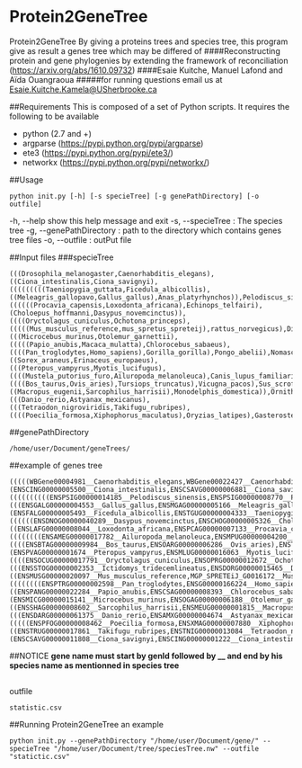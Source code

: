 # Protein2GeneTree
Protein2GeneTree By giving a proteins trees and species tree, this program give as result a genes tree which may be differed of 
####Reconstructing protein and gene phylogenies by extending the framework of reconciliation (https://arxiv.org/abs/1610.09732)
####Esaie Kuitche, Manuel Lafond and Aïda Ouangraoua
#####for running questions email us at Esaie.Kuitche.Kamela@USherbrooke.ca

##Requirements
This is composed of a set of Python scripts. It requires the following to be available
- python (2.7 and +) 
- argparse (https://pypi.python.org/pypi/argparse)
- ete3 (https://pypi.python.org/pypi/ete3/)
- networkx (https://pypi.python.org/pypi/networkx/)

##Usage
```
python init.py [-h] [-s specieTree] [-g genePathDirectory] [-o outfile]
```
-h, --help show this help message and exit
-s, --specieTree :  The species tree
-g, --genePathDirectory : path to the directory which contains genes tree files
-o, --outfile : outPut file

##Input files
###specieTree
```
(((Drosophila_melanogaster,Caenorhabditis_elegans),((Ciona_intestinalis,Ciona_savignyi),(((((((((Taeniopygia_guttata,Ficedula_albicollis),((Meleagris_gallopavo,Gallus_gallus),Anas_platyrhynchos)),Pelodiscus_sinensis),Anolis_carolinensis),((((((Procavia_capensis,Loxodonta_africana),Echinops_telfairi),(Choloepus_hoffmanni,Dasypus_novemcinctus)),((((Oryctolagus_cuniculus,Ochotona_princeps),(((((Mus_musculus_reference,mus_spretus_spreteij),rattus_norvegicus),Dipodomys_ordii),Ictidomys_tridecemlineatus),Cavia_porcellus)),(((Microcebus_murinus,Otolemur_garnettii),(((((Papio_anubis,Macaca_mulatta),Chlorocebus_sabaeus),((((Pan_troglodytes,Homo_sapiens),Gorilla_gorilla),Pongo_abelii),Nomascus_leucogenys)),Callithrix_jacchus),Carlito_syrichta)),Tupaia_belangeri)),((Sorex_araneus,Erinaceus_europaeus),(((Pteropus_vampyrus,Myotis_lucifugus),((((Mustela_putorius_furo,Ailuropoda_melanoleuca),Canis_lupus_familiaris),Felis_catus),Equus_caballus)),((((Bos_taurus,Ovis_aries),Tursiops_truncatus),Vicugna_pacos),Sus_scrofa))))),((Macropus_eugenii,Sarcophilus_harrisii),Monodelphis_domestica)),Ornithorhynchus_anatinus)),Xenopus_tropicalis),Latimeria_chalumnae),(((Danio_rerio,Astyanax_mexicanus),(((Tetraodon_nigroviridis,Takifugu_rubripes),((((Poecilia_formosa,Xiphophorus_maculatus),Oryzias_latipes),Gasterosteus_aculeatus),Oreochromis_niloticus)),Gadus_morhua)),Lepisosteus_oculatus)),Petromyzon_marinus))),Saccharomyces_cerevisiae);
```
##genePathDirectory
```
/home/user/Document/geneTrees/
```
##example of genes tree
```
(((((WBGene00004981__Caenorhabditis_elegans,WBGene00022427__Caenorhabditis_elegans),WBGene00006418__Caenorhabditis_elegans),(ENSCING00000005500__Ciona_intestinalis,ENSCSAVG00000006881__Ciona_savignyi)),((((((((((ENSPSIG00000014185__Pelodiscus_sinensis,ENSPSIG00000008770__Pelodiscus_sinensis),(((ENSGALG00000004553__Gallus_gallus,ENSMGAG00000005166__Meleagris_gallopavo),ENSAPLG00000003637__Anas_platyrhynchos),(ENSFALG00000005493__Ficedula_albicollis,ENSTGUG00000004333__Taeniopygia_guttata))),ENSACAG00000008740__Anolis_carolinensis),((((((ENSDNOG00000040289__Dasypus_novemcinctus,ENSCHOG00000005326__Choloepus_hoffmanni),((ENSLAFG00000008044__Loxodonta_africana,ENSPCAG00000007133__Procavia_capensis),ENSETEG00000019392__Echinops_telfairi)),((((((((ENSAMEG00000017782__Ailuropoda_melanoleuca,ENSMPUG00000004200__Mustela_putorius_furo),ENSCAFG00000014100__Canis_lupus_familiaris),ENSFCAG00000001234__Felis_catus),ENSECAG00000016826__Equus_caballus),((((ENSBTAG00000009984__Bos_taurus,ENSOARG00000006286__Ovis_aries),ENSTTRG00000007575__Tursiops_truncatus),ENSSSCG00000010274__Sus_scrofa),ENSVPAG00000004494__Vicugna_pacos)),ENSEEUG00000012108__Erinaceus_europaeus),(ENSPVAG00000001674__Pteropus_vampyrus,ENSMLUG00000016063__Myotis_lucifugus)),((((ENSOCUG00000017791__Oryctolagus_cuniculus,ENSOPRG00000012672__Ochotona_princeps),ENSTBEG00000004598__Tupaia_belangeri),(((ENSSTOG00000002353__Ictidomys_tridecemlineatus,ENSDORG00000015465__Dipodomys_ordii),((ENSMUSG00000020097__Mus_musculus_reference,MGP_SPRETEiJ_G0016172__Mus_spretus_SPRETEiJ),ENSRNOG00000000565__Rattus_norvegicus)),ENSCPOG00000012699__Cavia_porcellus)),((((((((ENSPTRG00000002598__Pan_troglodytes,ENSG00000166224__Homo_sapiens),ENSGGOG00000016655__Gorilla_gorilla),ENSPPYG00000002364__Pongo_abelii),ENSNLEG00000016177__Nomascus_leucogenys),((ENSPANG00000022284__Papio_anubis,ENSCSAG00000008393__Chlorocebus_sabaeus),ENSMMUG00000009800__Macaca_mulatta)),ENSCJAG00000014777__Callithrix_jacchus),ENSTSYG00000003267__Carlito_syrichta),(ENSMICG00000015141__Microcebus_murinus,ENSOGAG00000006188__Otolemur_garnettii))))),ENSSARG00000010713__Sorex_araneus),((ENSSHAG00000008602__Sarcophilus_harrisii,ENSMEUG00000001815__Macropus_eugenii),ENSMODG00000008784__Monodelphis_domestica)),ENSOANG00000011007__Ornithorhynchus_anatinus)),ENSXETG00000008190__Xenopus_tropicalis),ENSLACG00000012214__Latimeria_chalumnae),(((ENSDARG00000061375__Danio_rerio,ENSAMXG00000004674__Astyanax_mexicanus),(((((ENSPFOG00000008462__Poecilia_formosa,ENSXMAG00000007880__Xiphophorus_maculatus),ENSONIG00000010329__Oreochromis_niloticus),((ENSTRUG00000017861__Takifugu_rubripes,ENSTNIG00000013084__Tetraodon_nigroviridis),ENSGACG00000003253__Gasterosteus_aculeatus)),ENSORLG00000014050__Oryzias_latipes),ENSGMOG00000006288__Gadus_morhua)),ENSLOCG00000011521__Lepisosteus_oculatus)),ENSPMAG00000001747__Petromyzon_marinus),(ENSCSAVG00000011808__Ciona_savignyi,ENSCING00000001222__Ciona_intestinalis)),FBgn0010591__Drosophila_melanogaster)),YDR294C__Saccharomyces_cerevisiae);
```
##NOTICE
**gene name must start by genId followed by __ and end by his species name as mentionned in species tree**
##
outfile
```
statistic.csv
```
##Running Protein2GeneTree an example
```
python init.py --genePathDirectory "/home/user/Document/gene/" -- specieTree "/home/user/Document/tree/speciesTree.nw" --outfile "statictic.csv"
```
